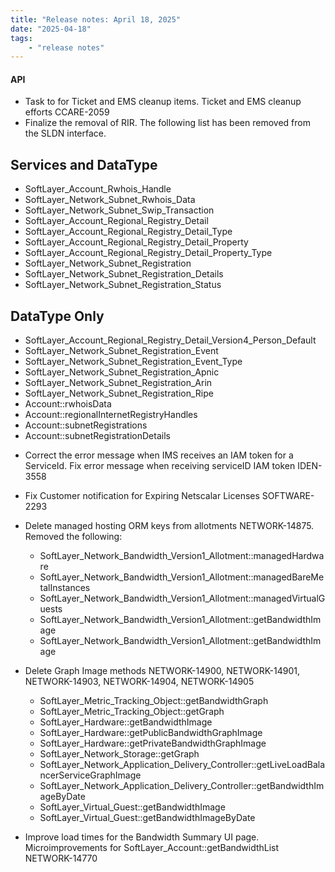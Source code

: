 ```yaml
---
title: "Release notes: April 18, 2025"
date: "2025-04-18"
tags:
    - "release notes"
---
```


#### API

- Task to for Ticket and EMS cleanup items. Ticket and EMS cleanup efforts CCARE-2059
- Finalize the removal of RIR. The following list has been removed from the SLDN interface.

## Services and DataType
* SoftLayer_Account_Rwhois_Handle
* SoftLayer_Network_Subnet_Rwhois_Data
* SoftLayer_Network_Subnet_Swip_Transaction
* SoftLayer_Account_Regional_Registry_Detail
* SoftLayer_Account_Regional_Registry_Detail_Type
* SoftLayer_Account_Regional_Registry_Detail_Property
* SoftLayer_Account_Regional_Registry_Detail_Property_Type
* SoftLayer_Network_Subnet_Registration
* SoftLayer_Network_Subnet_Registration_Details
* SoftLayer_Network_Subnet_Registration_Status

## DataType Only
* SoftLayer_Account_Regional_Registry_Detail_Version4_Person_Default
* SoftLayer_Network_Subnet_Registration_Event
* SoftLayer_Network_Subnet_Registration_Event_Type
* SoftLayer_Network_Subnet_Registration_Apnic
* SoftLayer_Network_Subnet_Registration_Arin
* SoftLayer_Network_Subnet_Registration_Ripe
* Account::rwhoisData
* Account::regionalInternetRegistryHandles
* Account::subnetRegistrations
* Account::subnetRegistrationDetails

- Correct the error message when IMS receives an IAM token for a ServiceId. Fix error message when receiving serviceID IAM token IDEN-3558
- Fix Customer notification for Expiring Netscalar Licenses SOFTWARE-2293
- Delete managed hosting ORM keys from allotments NETWORK-14875. Removed the following:
    * SoftLayer_Network_Bandwidth_Version1_Allotment::managedHardware
    * SoftLayer_Network_Bandwidth_Version1_Allotment::managedBareMetalInstances
    * SoftLayer_Network_Bandwidth_Version1_Allotment::managedVirtualGuests
    * SoftLayer_Network_Bandwidth_Version1_Allotment::getBandwidthImage
    * SoftLayer_Network_Bandwidth_Version1_Allotment::getBandwidthImage
- Delete Graph Image methods NETWORK-14900, NETWORK-14901, NETWORK-14903, NETWORK-14904, NETWORK-14905
    * SoftLayer_Metric_Tracking_Object::getBandwidthGraph 
    * SoftLayer_Metric_Tracking_Object::getGraph
    * SoftLayer_Hardware::getBandwidthImage
    * SoftLayer_Hardware::getPublicBandwidthGraphImage
    * SoftLayer_Hardware::getPrivateBandwidthGraphImage
    * SoftLayer_Network_Storage::getGraph
    * SoftLayer_Network_Application_Delivery_Controller::getLiveLoadBalancerServiceGraphImage
    * SoftLayer_Network_Application_Delivery_Controller::getBandwidthImageByDate
    * SoftLayer_Virtual_Guest::getBandwidthImage
    * SoftLayer_Virtual_Guest::getBandwidthImageByDate

- Improve load times for the Bandwidth Summary UI page. Microimprovements for SoftLayer_Account::getBandwidthList NETWORK-14770
